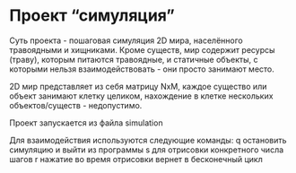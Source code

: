 # Проект “симуляция”

Суть проекта - пошаговая симуляция 2D мира, населённого травоядными и хищниками. Кроме существ, мир содержит ресурсы (траву), которым питаются травоядные, и статичные объекты, с которыми нельзя взаимодействовать - они просто занимают место.

2D мир представляет из себя матрицу NxM, каждое существо или объект занимают клетку целиком, нахождение в клетке нескольких объектов/существ - недопустимо.

Проект запускается из файла simulation

Для взаимодействия используются следующие команды:
q остановить симуляцию и выйти из программы
s для отрисовки конкретного числа шагов
r нажатие во время отрисовки вернет в бесконечный цикл